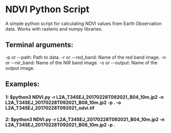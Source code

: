 # NDVI Python Script

A simple python script for calculating NDVI values from Earth Observation data. Works with rasterio and numpy libraries.

## Terminal arguments:

-p or --path: Path to data.
-r or --red_band: Name of the red band image.
-n or --nir_band: Name of the NIR band image.
-o or --output: Name of the output image.

## Examples:

#### 1: $python3 NDVI.py -r L2A_T34SEJ_20170228T092021_B04_10m.jp2 -n L2A_T34SEJ_20170228T092021_B08_10m.jp2 -p . -o L2A_T34SEJ_20170228T092021_ndvi.tif

#### 2: $python3 NDVI.py -r L2A_T34SEJ_20170228T092021_B04_10m.jp2 -n L2A_T34SEJ_20170228T092021_B08_10m.jp2 -p .
